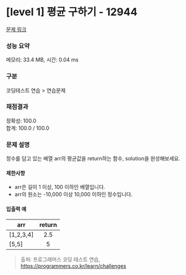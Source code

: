 # [level 1] 평균 구하기 - 12944 

[문제 링크](https://school.programmers.co.kr/learn/courses/30/lessons/12944) 

### 성능 요약

메모리: 33.4 MB, 시간: 0.04 ms

### 구분

코딩테스트 연습 > 연습문제

### 채점결과

정확성: 100.0<br/>합계: 100.0 / 100.0

### 문제 설명

<p>정수를 담고 있는 배열 arr의 평균값을 return하는 함수, solution을 완성해보세요.</p>

<h4>제한사항</h4>

<ul>
<li>arr은 길이 1 이상, 100 이하인 배열입니다.</li>
<li>arr의 원소는  -10,000 이상 10,000 이하인 정수입니다.</li>
</ul>

<h4>입출력 예</h4>
<table class="table">
        <thead><tr>
<th>arr</th>
<th style="text-align: center">return</th>
</tr>
</thead>
        <tbody><tr>
<td>[1,2,3,4]</td>
<td style="text-align: center">2.5</td>
</tr>
<tr>
<td>[5,5]</td>
<td style="text-align: center">5</td>
</tr>
</tbody>
      </table>

> 출처: 프로그래머스 코딩 테스트 연습, https://programmers.co.kr/learn/challenges